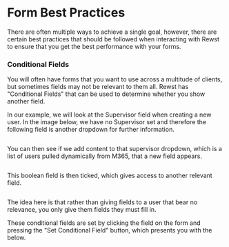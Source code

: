 # Form Best Practices

There are often multiple ways to achieve a single goal, however, there are certain best practices that should be followed when interacting with Rewst to ensure that you get the best performance with your forms.

### Conditional Fields&#x20;

You will often have forms that you want to use across a multitude of clients, but sometimes fields may not be relevant to them all. Rewst has "Conditional Fields" that can be used to determine whether you show another field.

In our example, we will look at the Supervisor field when creating a new user. In the image below, we have no Supervisor set and therefore the following field is another dropdown for further information.

<figure><img src="../../.gitbook/assets/no-supervisor-example (1).png" alt=""><figcaption></figcaption></figure>

You can then see if we add content to that supervisor dropdown, which is a list of users pulled dynamically from M365, that a new field appears.

<figure><img src="../../.gitbook/assets/supervisor-set1.png" alt=""><figcaption></figcaption></figure>

This boolean field is then ticked, which gives access to another relevant field.

<figure><img src="../../.gitbook/assets/supervisor-set2.png" alt=""><figcaption></figcaption></figure>

The idea here is that rather than giving fields to a user that bear no relevance, you only give them fields they must fill in.

These conditional fields are set by clicking the field on the form and pressing the "Set Conditional Field" button, which presents you with the below.

<figure><img src="../../.gitbook/assets/field-conditions.png" alt=""><figcaption></figcaption></figure>
